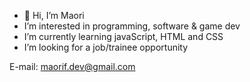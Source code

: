 - :wave: Hi, I’m Maori
- I’m interested in programming, software & game dev
- I’m currently learning javaScript, HTML and CSS
- I’m looking for a job/trainee opportunity

E-mail: maorif.dev@gmail.com

<!---
maorif/maorif is a ✨ special ✨ repository because its `README.md` (this file) appears on your GitHub profile.
You can click the Preview link to take a look at your changes.
--->
